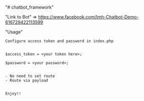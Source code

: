 "# chatbot_framework" 

"Link to Bot" => https://www.facebook.com/Imh-Chatbot-Demo-616729422113599

"Usage"
	
	Configure access token and password in index.php


	$access_token = <your token here>;
	
	$password = <your password>;


	- No need to set route
	- Route via payload


	Enjoy!!
